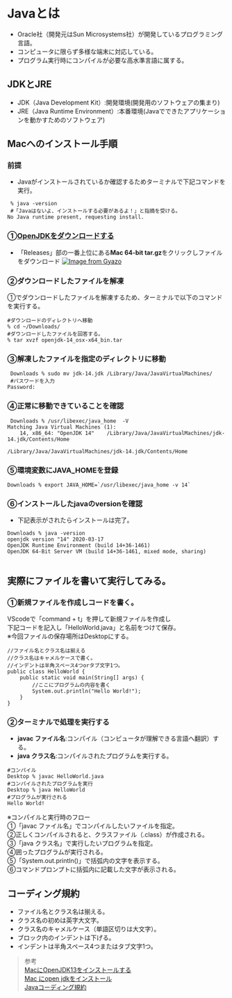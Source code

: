 # Javaとは  
* Oracle社（開発元はSun Microsystems社）が開発しているプログラミング言語。
* コンピュータに限らず多様な端末に対応している。
* プログラム実行時にコンパイルが必要な高水準言語に属する。  

## JDKとJRE  
* JDK（Java Development Kit）:開発環境(開発用のソフトウェアの集まり)    
* JRE（Java Runtime Environment）:本番環境(Javaでできたアプリケーションを動かすためのソフトウェア)  

## Macへのインストール手順  
### 前提  
* Javaがインストールされているか確認するためターミナルで下記コマンドを実行。  
```
 % java -version
 #「Javaはないよ、インストールする必要があるよ！」と指摘を受ける。
No Java runtime present, requesting install.

```

### ①[OpenJDKをダウンロードする](https://jdk.java.net/archive/)  
* 「Releases」部の一番上位にある**Mac 64-bit	tar.gz**をクリックしファイルをダウンロード
[![Image from Gyazo](https://i.gyazo.com/5b196f08bc746b013f832cb0a54cdc87.gif)](https://gyazo.com/5b196f08bc746b013f832cb0a54cdc87)

### ②ダウンロードしたファイルを解凍  
①でダウンロードしたファイルを解凍するため、ターミナルで以下のコマンドを実行する。  
```
#ダウンロードのディレクトリへ移動
% cd ~/Downloads/
#ダウンロードしたファイルを回答する。
% tar xvzf openjdk-14_osx-x64_bin.tar
```

### ③解凍したファイルを指定のディレクトリに移動  
```
 Downloads % sudo mv jdk-14.jdk /Library/Java/JavaVirtualMachines/ 
 #パスワードを入力
Password:

```
### ④正常に移動できていることを確認  
```
 Downloads % /usr/libexec/java_home  -V
Matching Java Virtual Machines (1):
    14, x86_64:	"OpenJDK 14"	/Library/Java/JavaVirtualMachines/jdk-14.jdk/Contents/Home

/Library/Java/JavaVirtualMachines/jdk-14.jdk/Contents/Home

```

### ⑤環境変数にJAVA_HOMEを登録  
```
Downloads % export JAVA_HOME=`/usr/libexec/java_home -v 14`

```

### ⑥インストールしたjavaのversionを確認  
* 下記表示がされたらインストールは完了。  
```
Downloads % java -version
openjdk version "14" 2020-03-17
OpenJDK Runtime Environment (build 14+36-1461)
OpenJDK 64-Bit Server VM (build 14+36-1461, mixed mode, sharing)


```

## 実際にファイルを書いて実行してみる。  
### ①新規ファイルを作成しコードを書く。  
VScodeで「command + t」を押して新規ファイルを作成し<br>下記コードを記入し「HelloWorld.java」と名前をつけて保存。  
※今回ファイルの保存場所はDesktopにする。  
```
//ファイル名とクラス名は揃える
//クラス名はキャメルケースで書く。
//インデントは半角スペース4つorタブ文字1つ。
public class HelloWorld {
    public static void main(String[] args) {
        //ここにプログラムの内容を書く
        System.out.println("Hello World!");
    }
}
```
### ②ターミナルで処理を実行する  
* **javac ファイル名**:コンパイル（コンピュータが理解できる言語へ翻訳）する。     
* **java クラス名**:コンパイルされたプログラムを実行する。    

```
#コンパイル
Desktop % javac HelloWorld.java
#コンパイルされたプログラムを実行
Desktop % java HelloWorld
#プログラムが実行される
Hello World!
```
※コンパイルと実行時のフロー  
①「javac ファイル名」でコンパイルしたいファイルを指定。  
②正しくコンパイルされると、クラスファイル（.class）が作成される。  
③「java クラス名」で実行したいプログラムを指定。  
④囲ったプログラムが実行される。  
⑤「System.out.println()」で括弧内の文字を表示する。  
⑥コマンドプロンプトに括弧内に記載した文字が表示される。  


## コーディング規約
* ファイル名とクラス名は揃える。  
* クラス名の初めは英字大文字。  
* クラス名のキャメルケース（単語区切りは大文字）。  
* ブロック内のインデントは下げる。  
* インデントは半角スペース4つまたはタブ文字1つ。  




> 参考  
[MacにOpenJDK13をインストールする](https://kiyosan.life/2020/01/21/mac-jdk13/)  
[Mac にopen jdkをインストール](http://shimadays.com/2019/09/05/install-openjdk/)  
[Javaコーディング規約](https://future-architect.github.io/coding-standards/documents/forJava/Java%E3%82%B3%E3%83%BC%E3%83%87%E3%82%A3%E3%83%B3%E3%82%B0%E8%A6%8F%E7%B4%84.html#%E3%83%95%E3%82%A9%E3%83%BC%E3%83%9E%E3%83%83%E3%83%88)  
